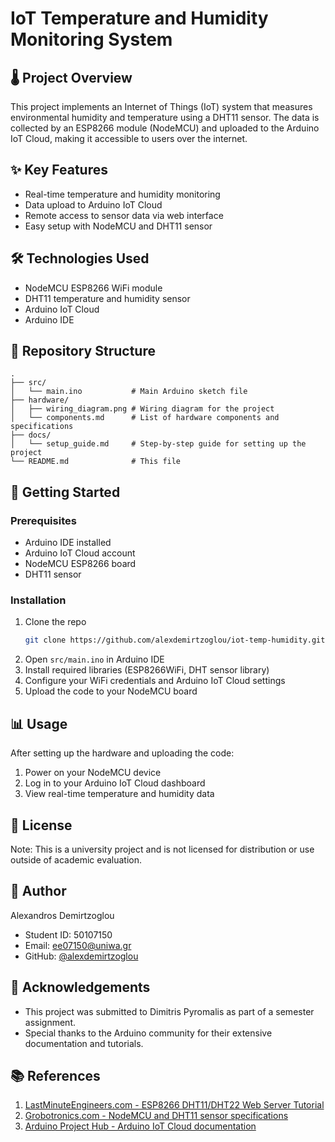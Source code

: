 # IoT Temperature and Humidity Monitoring System

## 🌡️ Project Overview

This project implements an Internet of Things (IoT) system that measures environmental humidity and temperature using a DHT11 sensor. The data is collected by an ESP8266 module (NodeMCU) and uploaded to the Arduino IoT Cloud, making it accessible to users over the internet.

## ✨ Key Features

- Real-time temperature and humidity monitoring
- Data upload to Arduino IoT Cloud
- Remote access to sensor data via web interface
- Easy setup with NodeMCU and DHT11 sensor

## 🛠️ Technologies Used

- NodeMCU ESP8266 WiFi module
- DHT11 temperature and humidity sensor
- Arduino IoT Cloud
- Arduino IDE

## 📁 Repository Structure

```
.
├── src/
│   └── main.ino           # Main Arduino sketch file
├── hardware/
│   ├── wiring_diagram.png # Wiring diagram for the project
│   └── components.md      # List of hardware components and specifications
├── docs/
│   └── setup_guide.md     # Step-by-step guide for setting up the project
└── README.md              # This file
```

## 🚀 Getting Started

### Prerequisites

- Arduino IDE installed
- Arduino IoT Cloud account
- NodeMCU ESP8266 board
- DHT11 sensor

### Installation

1. Clone the repo
   ```sh
   git clone https://github.com/alexdemirtzoglou/iot-temp-humidity.git
   ```
2. Open `src/main.ino` in Arduino IDE
3. Install required libraries (ESP8266WiFi, DHT sensor library)
4. Configure your WiFi credentials and Arduino IoT Cloud settings
5. Upload the code to your NodeMCU board

## 📊 Usage

After setting up the hardware and uploading the code:

1. Power on your NodeMCU device
2. Log in to your Arduino IoT Cloud dashboard
3. View real-time temperature and humidity data

## 📝 License

Note: This is a university project and is not licensed for distribution or use outside of academic evaluation.

## 👤 Author

Alexandros Demirtzoglou
- Student ID: 50107150
- Email: ee07150@uniwa.gr
- GitHub: [@alexdemirtzoglou](https://github.com/alexdemirtzoglou)

## 🙏 Acknowledgements

- This project was submitted to Dimitris Pyromalis as part of a semester assignment.
- Special thanks to the Arduino community for their extensive documentation and tutorials.

## 📚 References

1. [LastMinuteEngineers.com - ESP8266 DHT11/DHT22 Web Server Tutorial](https://lastminuteengineers.com/esp8266-dht11-dht22-web-server-tutorial/)
2. [Grobotronics.com - NodeMCU and DHT11 sensor specifications](https://grobotronics.com/)
3. [Arduino Project Hub - Arduino IoT Cloud documentation](https://create.arduino.cc/projecthub/products/arduino-iot-cloud)
